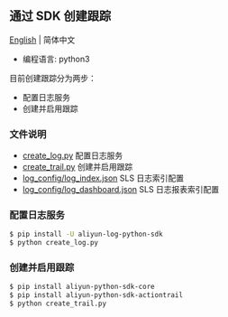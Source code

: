 ## 通过 SDK 创建跟踪

[English](./README.md) | 简体中文

- 编程语言: python3

目前创建跟踪分为两步：

- 配置日志服务
- 创建并启用跟踪 

### 文件说明

- [create_log.py](./create_log.py) 配置日志服务
- [create_trail.py](./create_trail.py) 创建并启用跟踪
- [log_config/log_index.json](./log_config/log_index.json) SLS 日志索引配置
- [log_config/log_dashboard.json](./log_config/log_dashboard.json) SLS 日志报表索引配置

### 配置日志服务

```sh
$ pip install -U aliyun-log-python-sdk
$ python create_log.py
```

### 创建并启用跟踪

```sh
$ pip install aliyun-python-sdk-core
$ pip install aliyun-python-sdk-actiontrail
$ python create_trail.py
```
